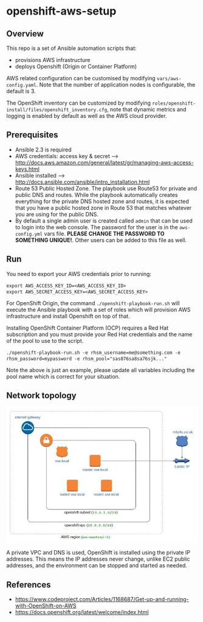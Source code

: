 # openshift-aws-setup

## Overview

This repo is a set of Ansible automation scripts that:
 - provisions AWS infrastructure
 - deploys Openshift (Origin or Container Platform)

AWS related configuration can be customised by modifying ```vars/aws-config.yaml```. Note that the number of application nodes is configurable, the default is 3.

The OpenShift inventory can be customized by modifying ```roles/openshift-install/files/openshift_inventory.cfg```, note that dynamic metrics and logging is enabled by default as well as the AWS cloud provider.

## Prerequisites

 - Ansible 2.3 is required
 - AWS credentials: access key & secret --> http://docs.aws.amazon.com/general/latest/gr/managing-aws-access-keys.html
 - Ansible installed --> http://docs.ansible.com/ansible/intro_installation.html
 - Route 53 Public Hosted Zone. The playbook use Route53 for private and public DNS and routes. While the playbook automatically creates everything for the private DNS hosted zone and routes, it is expected that you have a public hosted zone in Route 53 that matches whatever you are using for the public DNS.
 - By default a single admin user is created called ```admin``` that can be used to login into the web console. The password for the user is in the ```aws-config.yml``` vars file. __PLEASE CHANGE THE PASSWORD TO SOMETHING UNIQUE!__. Other users can be added to this file as well.

## Run

You need to export your AWS credentials prior to running:

```
export AWS_ACCESS_KEY_ID=<AWS_ACCESS_KEY_ID>
export AWS_SECRET_ACCESS_KEY=<AWS_SECRET_ACCESS_KEY>
```

For OpenShift Origin, the command ```./openshift-playbook-run.sh``` will execute the Ansible playbook
with a set of roles which will provision AWS infrastructure and install Openshift on top of that.

Installing OpenShift Container Platform (OCP) requires a Red Hat subscription and you must provide your Red Hat credentials
and the name of the pool to use to the script.

```
./openshift-playbook-run.sh -e rhsm_username=me@something.com -e rhsm_password=mypassword -e rhsm_pool="sas876sa8sa76sjk..."
```
Note the above is just an example, please update all variables including the pool name which is correct for your situation.

## Network topology

![Network Diagram](./docs/network-topology-openshift.jpg)

A private VPC and DNS is used, OpenShift is installed using the private IP addresses. This means the IP addresses never change, unlike EC2 public addresses, and the environment can be stopped and started as needed.

## References

 - https://www.codeproject.com/Articles/1168687/Get-up-and-running-with-OpenShift-on-AWS
 - https://docs.openshift.org/latest/welcome/index.html
 
